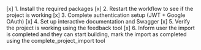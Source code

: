 [x] 1. Install the required packages
[x] 2. Restart the workflow to see if the project is working
[x] 3. Complete authentication setup (JWT + Google OAuth)
[x] 4. Set up interactive documentation and Swagger
[x] 5. Verify the project is working using the feedback tool
[x] 6. Inform user the import is completed and they can start building, mark the import as completed using the complete_project_import tool